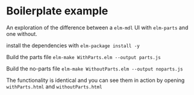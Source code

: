# Boilerplate example

An exploration of the difference between a `elm-mdl` UI with `elm-parts` and one without. 

install the dependencies with `elm-package install -y`

Build the parts file `elm-make WithParts.elm --output parts.js`

Build the no-parts file `elm-make WithoutParts.elm --output noparts.js`

The functionality is identical and you can see them in action by opening `withParts.html` and `withoutParts.html`